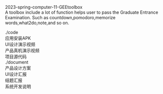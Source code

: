 2023-spring-computer-11-GEEtoolbox  
A toolbox include a lot of function helps user to pass the Graduate Entrance Examination. Such as countdown,pomodoro,memorize words,what2do,note,and so on.   

./code  
应用安装APK  
UI设计演示视频  
产品真机演示视频  
项目源代码  
./document  
产品设计方案  
UI设计汇报  
结题汇报  
系统开发说明
